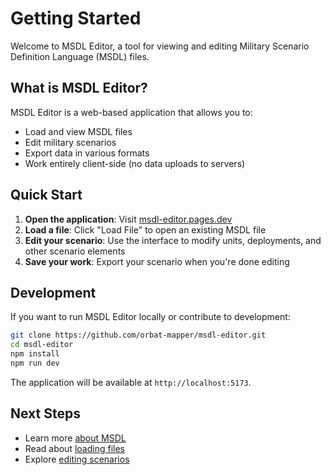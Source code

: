 # Getting Started

Welcome to MSDL Editor, a tool for viewing and editing Military Scenario Definition Language (MSDL) files.

## What is MSDL Editor?

MSDL Editor is a web-based application that allows you to:

- Load and view MSDL files
- Edit military scenarios
- Export data in various formats
- Work entirely client-side (no data uploads to servers)

## Quick Start

1. **Open the application**: Visit [msdl-editor.pages.dev](https://msdl-editor.pages.dev)
2. **Load a file**: Click "Load File" to open an existing MSDL file
3. **Edit your scenario**: Use the interface to modify units, deployments, and other scenario elements
4. **Save your work**: Export your scenario when you're done editing

## Development

If you want to run MSDL Editor locally or contribute to development:

```bash
git clone https://github.com/orbat-mapper/msdl-editor.git
cd msdl-editor
npm install
npm run dev
```

The application will be available at `http://localhost:5173`.

## Next Steps

- Learn more [about MSDL](./about-msdl)
- Read about [loading files](./loading-files)
- Explore [editing scenarios](./editing-scenarios)